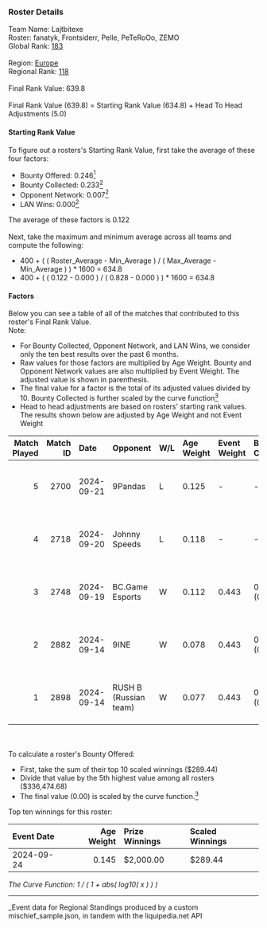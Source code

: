 ### Roster Details<br />
Team Name: Lajtbitexe<br />
Roster: fanatyk, Frontsiderr, Pelle, PeTeRoOo, ZEMO<br />
Global Rank: [183](../../standings_global_2025_03_01.md)<br />
<br />
Region: [Europe]( ../../standings_europe_2025_03_01.md)<br />
Regional Rank: [118]( ../../standings_europe_2025_03_01.md)<br />
<br />
Final Rank Value:  639.8<br />
<br />
Final Rank Value (639.8) = Starting Rank Value (634.8) + Head To Head Adjustments (5.0)<br />

#### Starting Rank Value<br />
To figure out a rosters's Starting Rank Value, first take the average of these four factors:<br />
- Bounty Offered: 0.246[<sup>1</sup>](#table2)
- Bounty Collected: 0.233[<sup>2</sup>](#table1)
- Opponent Network: 0.007[<sup>2</sup>](#table1)
- LAN Wins: 0.000[<sup>2</sup>](#table1)

The average of these factors is 0.122<br />
<br />
Next, take the maximum and minimum average across all teams and compute the following:<br />
- 400 + ( ( Roster_Average - Min_Average ) / ( Max_Average - Min_Average ) ) * 1600 = 634.8
- 400 + ( ( 0.122 - 0.000 ) / ( 0.828 - 0.000 ) ) * 1600 = 634.8


#### Factors<br />
Below you can see a table of all of the matches that contributed to this roster's Final Rank Value.<br />
Note:<br />

- For Bounty Collected, Opponent Network, and LAN Wins, we consider only the ten best results over the past 6 months.
- Raw values for those factors are multiplied by Age Weight. Bounty and Opponent Network values are also multiplied by Event Weight. The adjusted value is shown in parenthesis.
- The final value for a factor is the total of its adjusted values divided by 10. Bounty Collected is further scaled by the curve function[<sup>3</sup>](#curveFunction)
- Head to head adjustments are based on rosters' starting rank values. The results shown below are adjusted by Age Weight and not Event Weight
<span id="table1"></span><br />


| Match Played | Match ID | Date       | Opponent              | W/L | Age Weight | Event Weight | Bounty Collected | Opponent Network | LAN Wins  | H2H Adj. | Roster                                            |
| -: | -: | :- | :- | :- | :- | :- | :- | :- | :- | -: | :- |
|            5 |     2700 | 2024-09-21 | 9Pandas               | L   | 0.125      | -            | -                | -                | -         |    -0.60 | fanatyk, Frontsiderr, Pelle, PeTeRoOo, ZEMO       |
|            4 |     2718 | 2024-09-20 | Johnny Speeds         | L   | 0.118      | -            | -                | -                | -         |    -0.84 | fanatyk, Frontsiderr, karmazynsz, Pelle, PeTeRoOo |
|            3 |     2748 | 2024-09-19 | BC.Game Esports       | W   | 0.112      | 0.443        | 0.077 (0.004)    | 0.912 (0.045)    | 0 (0.000) |     3.13 | fanatyk, Frontsiderr, Pelle, PeTeRoOo, ZEMO       |
|            2 |     2882 | 2024-09-14 | 9INE                  | W   | 0.078      | 0.443        | 0.011 (0.000)    | 0.150 (0.005)    | 0 (0.000) |     1.49 | fanatyk, Frontsiderr, Pelle, PeTeRoOo, ZEMO       |
|            1 |     2898 | 2024-09-14 | RUSH B (Russian team) | W   | 0.077      | 0.443        | 0.027 (0.001)    | 0.569 (0.020)    | 0 (0.000) |     1.80 | fanatyk, Frontsiderr, Pelle, PeTeRoOo, ZEMO       |

<br />
<span id="table2"></span><br />
To calculate a roster's Bounty Offered:<br />

- First, take the sum of their top 10 scaled winnings ($289.44)
- Divide that value by the 5th highest value among all rosters ($336,474.68)
- The final value (0.00) is scaled by the curve function.[<sup>3</sup>](#curveFunction)

Top ten winnings for this roster:<br />

| Event Date | Age Weight | Prize Winnings | Scaled Winnings |
| :- | -: | :- | :- |
| 2024-09-24 |      0.145 | $2,000.00      | $289.44         |


<span id="curveFunction"></span>_The Curve Function: 1 / ( 1 + abs( log10( x ) ) )_<br />

---
_Event data for Regional Standings produced by a custom mischief_sample.json, in tandem with the liquipedia.net API<br />
